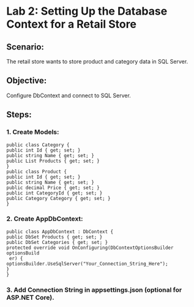 # Lab 2: Setting Up the Database Context for a Retail Store 
## Scenario: 
The retail store wants to store product and category data in SQL Server. 
## Objective: 
Configure DbContext and connect to SQL Server. 
## Steps: 
### 1. Create Models: 
```
public class Category { 
public int Id { get; set; } 
public string Name { get; set; } 
public List Products { get; set; } 
} 
public class Product { 
public int Id { get; set; } 
public string Name { get; set; } 
public decimal Price { get; set; } 
public int CategoryId { get; set; } 
public Category Category { get; set; } 
}
```
### 2. Create AppDbContext: 
```
public class AppDbContext : DbContext { 
public DbSet Products { get; set; } 
public DbSet Categories { get; set; } 
protected override void OnConfiguring(DbContextOptionsBuilder optionsBuild
 er) { 
optionsBuilder.UseSqlServer("Your_Connection_String_Here"); 
} 
}
```
### 3. Add Connection String in appsettings.json (optional for ASP.NET Core).
